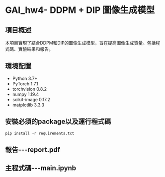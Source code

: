 # GAI_hw4- DDPM + DIP 圖像生成模型
## 項目概述
本項目實現了結合DDPM和DIP的圖像生成模型，旨在提高圖像生成質量。包括程式碼、實驗結果和報告。

## 環境配置
- Python 3.7+
- PyTorch 1.7.1
- torchvision 0.8.2
- numpy 1.19.4
- scikit-image 0.17.2
- matplotlib 3.3.3

## 安裝必須的package以及運行程式碼
```pip install -r requirements.txt```

## 報告---report.pdf
## 主程式碼---main.ipynb
